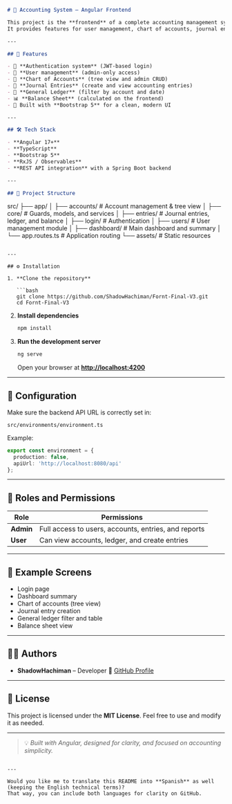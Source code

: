 ```markdown
# 🧾 Accounting System – Angular Frontend

This project is the **frontend** of a complete accounting management system built with **Angular**.  
It provides features for user management, chart of accounts, journal entries, general ledger, and balance sheet visualization.

---

## 🚀 Features

- 🔐 **Authentication system** (JWT-based login)
- 👥 **User management** (admin-only access)
- 🧮 **Chart of Accounts** (tree view and admin CRUD)
- 🧾 **Journal Entries** (create and view accounting entries)
- 📘 **General Ledger** (filter by account and date)
- 📊 **Balance Sheet** (calculated on the frontend)
- 🎨 Built with **Bootstrap 5** for a clean, modern UI

---

## 🛠️ Tech Stack

- **Angular 17+**
- **TypeScript**
- **Bootstrap 5**
- **RxJS / Observables**
- **REST API integration** with a Spring Boot backend

---

## 📂 Project Structure

```

src/
├── app/
│ ├── accounts/ # Account management & tree view
│ ├── core/ # Guards, models, and services
│ ├── entries/ # Journal entries, ledger, and balance
│ ├── login/ # Authentication
│ ├── users/ # User management module
│ ├── dashboard/ # Main dashboard and summary
│ └── app.routes.ts # Application routing
└── assets/ # Static resources

````

---

## ⚙️ Installation

1. **Clone the repository**

   ```bash
   git clone https://github.com/ShadowHachiman/Fornt-Final-V3.git
   cd Fornt-Final-V3
````

2. **Install dependencies**

   ```bash
   npm install
   ```

3. **Run the development server**

   ```bash
   ng serve
   ```

   Open your browser at **[http://localhost:4200](http://localhost:4200)**

---

## 🔧 Configuration

Make sure the backend API URL is correctly set in:

```
src/environments/environment.ts
```

Example:

```typescript
export const environment = {
  production: false,
  apiUrl: 'http://localhost:8080/api'
};
```

---

## 👑 Roles and Permissions

| Role      | Permissions                                          |
| --------- | ---------------------------------------------------- |
| **Admin** | Full access to users, accounts, entries, and reports |
| **User**  | Can view accounts, ledger, and create entries        |

---

## 📘 Example Screens

* Login page
* Dashboard summary
* Chart of accounts (tree view)
* Journal entry creation
* General ledger filter and table
* Balance sheet view

---

## 🧑‍💻 Authors

* **ShadowHachiman** – Developer
  🔗 [GitHub Profile](https://github.com/ShadowHachiman)

---

## 📄 License

This project is licensed under the **MIT License**.
Feel free to use and modify it as needed.

---

> 💡 *Built with Angular, designed for clarity, and focused on accounting simplicity.*

```

---

Would you like me to translate this README into **Spanish** as well (keeping the English technical terms)?  
That way, you can include both languages for clarity on GitHub.
```
